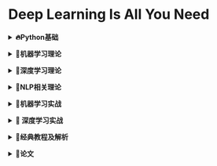 # **Deep Learning Is All You Need**

<b><details><summary>🔥Python基础</summary></b>

- [01.**基础**](Python/01.base)
  - [**01.快速入门**](01-Python/01.base/1.Quick_Start.ipynb)
  - [**02.数字**](01-Python/01.base/2.number.ipynb)

</details>

<b><details><summary>🍞机器学习理论</summary></b>

- 更新中

</details>

<b><details><summary>🍣深度学习理论</summary></b>

- 更新中

</details>

<b><details><summary>🍰NLP相关理论</summary></b>

- 更新中

</details>

<b><details><summary>🍱机器学习实战</summary></b>

- 更新中

</details>

<b><details><summary>🍺 深度学习实战</summary></b>

- 更新中

</details>

<b><details><summary>🍭经典教程及解析</summary></b>

- **CS230:深度学习**
  - [**YouTube链接**](https://www.youtube.com/watch?v=PySo_6S4ZAg&list=PLoROMvodv4rOABXSygHTsbvUz4G_YQhOb)
  - [**Bilibili链接**](https://www.bilibili.com/video/av59184396/)
  - [**相关课件**](http://cs230.stanford.edu/)

</details>

<b><details><summary>🌮论文</summary></b>

- 更新中

</details>